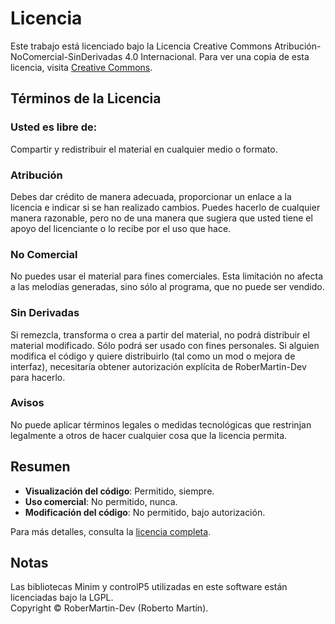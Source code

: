 # Licencia

Este trabajo está licenciado bajo la Licencia Creative Commons Atribución-NoComercial-SinDerivadas 4.0 Internacional. Para ver una copia de esta licencia, visita [Creative Commons](https://creativecommons.org/licenses/by-nc-nd/4.0/).

## Términos de la Licencia

### Usted es libre de:
Compartir y redistribuir el material en cualquier medio o formato.

### Atribución
Debes dar crédito de manera adecuada, proporcionar un enlace a la licencia e indicar si se han realizado cambios. Puedes hacerlo de cualquier manera razonable, pero no de una manera que sugiera que usted tiene el apoyo del licenciante o lo recibe por el uso que hace.

### No Comercial
No puedes usar el material para fines comerciales. Esta limitación no afecta a las melodías generadas, sino sólo al programa, que no puede ser vendido.

### Sin Derivadas
Si remezcla, transforma o crea a partir del material, no podrá distribuir el material modificado. Sólo podrá ser usado con fines personales. Si alguien  modifica el código y quiere distribuirlo (tal como un mod o mejora de interfaz),
necesitaría obtener autorización explícita de RoberMartin-Dev para hacerlo.

### Avisos
No puede aplicar términos legales o medidas tecnológicas que restrinjan legalmente a otros de hacer cualquier cosa que la licencia permita.

## Resumen

- **Visualización del código**: Permitido, siempre.
- **Uso comercial**: No permitido, nunca.
- **Modificación del código**: No permitido, bajo autorización.

Para más detalles, consulta la [licencia completa](https://creativecommons.org/licenses/by-nc-nd/4.0/legalcode).

## Notas
Las bibliotecas Minim y controlP5 utilizadas en este software están licenciadas bajo la LGPL.  
Copyright © RoberMartin-Dev (Roberto Martín).

